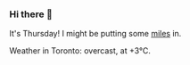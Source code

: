 ### Hi there :wave:

It's Thursday! I might be putting some [miles](https://www.strava.com/athletes/889963) in.

Weather in Toronto: overcast, at +3°C.
